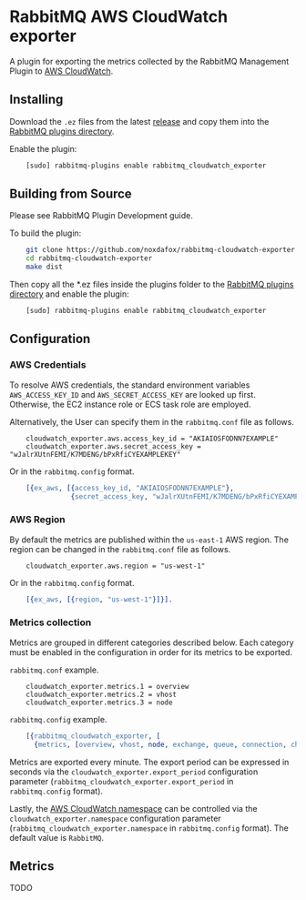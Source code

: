 # RabbitMQ AWS CloudWatch exporter

A plugin for exporting the metrics collected by the RabbitMQ Management Plugin to [AWS CloudWatch](https://aws.amazon.com/cloudwatch/).

## Installing

Download the `.ez` files from the latest [release](https://github.com/noxdafox/rabbitmq-cloudwatch-exporter/releases) and copy them into the [RabbitMQ plugins directory](http://www.rabbitmq.com/relocate.html).

Enable the plugin:

```bash
    [sudo] rabbitmq-plugins enable rabbitmq_cloudwatch_exporter
```

## Building from Source

Please see RabbitMQ Plugin Development guide.

To build the plugin:

```bash
    git clone https://github.com/noxdafox/rabbitmq-cloudwatch-exporter.git
    cd rabbitmq-cloudwatch-exporter
    make dist
```

Then copy all the *.ez files inside the plugins folder to the [RabbitMQ plugins directory](http://www.rabbitmq.com/relocate.html) and enable the plugin:

```bash
    [sudo] rabbitmq-plugins enable rabbitmq_cloudwatch_exporter
```

## Configuration

### AWS Credentials

To resolve AWS credentials, the standard environment variables `AWS_ACCESS_KEY_ID` and `AWS_SECRET_ACCESS_KEY` are looked up first. Otherwise, the EC2 instance role or ECS task role are employed.

Alternatively, the User can specify them in the `rabbitmq.conf` file as follows.

```shell
    cloudwatch_exporter.aws.access_key_id = "AKIAIOSFODNN7EXAMPLE"
    cloudwatch_exporter.aws.secret_access_key = "wJalrXUtnFEMI/K7MDENG/bPxRfiCYEXAMPLEKEY"
```

Or in the `rabbitmq.config` format.

```erlang
    [{ex_aws, [{access_key_id, "AKIAIOSFODNN7EXAMPLE"},
               {secret_access_key, "wJalrXUtnFEMI/K7MDENG/bPxRfiCYEXAMPLEKEY"}]}].
```

### AWS Region

By default the metrics are published within the `us-east-1` AWS region. The region can be changed in the `rabbitmq.conf` file as follows.

```shell
    cloudwatch_exporter.aws.region = "us-west-1"
```

Or in the `rabbitmq.config` format.

```erlang
    [{ex_aws, [{region, "us-west-1"}]}].
```

### Metrics collection

Metrics are grouped in different categories described below. Each category must be enabled in the configuration in order for its metrics to be exported.

`rabbitmq.conf` example.

```shell
    cloudwatch_exporter.metrics.1 = overview
    cloudwatch_exporter.metrics.2 = vhost
    cloudwatch_exporter.metrics.3 = node
```

`rabbitmq.config` example.

```erlang
    [{rabbitmq_cloudwatch_exporter, [
      {metrics, [overview, vhost, node, exchange, queue, connection, channel]}]}].
```

Metrics are exported every minute. The export period can be expressed in seconds via the `cloudwatch_exporter.export_period` configuration parameter (`rabbitmq_cloudwatch_exporter.export_period` in `rabbitmq.config` format).

Lastly, the [AWS CloudWatch namespace](https://docs.aws.amazon.com/AmazonCloudWatch/latest/monitoring/cloudwatch_concepts.html#Namespace) can be controlled via the `cloudwatch_exporter.namespace` configuration parameter (`rabbitmq_cloudwatch_exporter.namespace` in `rabbitmq.config` format). The default value is `RabbitMQ`.

## Metrics

TODO
